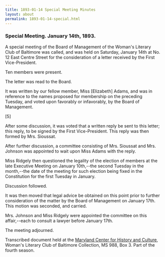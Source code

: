 ```yaml
---
title: 1893-01-14 Special Meeting Minutes
layout: about
permalink: 1893-01-14-special.html
---
```

### Special Meeting. January 14th, 1893.

A special meeting of the Board of Management of the Woman's Literary Club of Baltimore was called, and was held on Saturday, January 14th at No. 12 East Centre Street for the consideration of a letter received by the First Vice-President.

Ten members were present.

The letter was read to the Board.

It was written by our fellow member, Miss [Elizabeth] Adams, and was in reference to the names proposed for membership on the preceding Tuesday, and voted upon favorably or infavorably, by the Board of Management.

[5]

After some discussion, it was voted that a written reply be sent to this letter; this reply, to be signed by the First Vice-President. This reply was then formed by Mrs. Sioussat.

After further discussion, a committee consisting of Mrs. Sioussat and Mrs. Johnson was appointed to wait upon Miss Adams with the reply.

Miss Ridgely then questioned the legality of the election of members at the late Executive Meeting on January 10th,--the second Tuesday in the month,--the date of the meeting for such election being fixed in the Constitution for the first Tuesday in January.

Discussion followed.

It was then moved that legal advice be obtained on this point prior to further consideration of the matter by the Board of Management on January 17th. This motion was seconded, and carried.

Mrs. Johnson and Miss Ridgely were appointed the committee on this affair,--each to consult a lawyer before January 17th.

The meeting adjourned.

Transcribed document held at the [Maryland Center for History and Culture](http://mdhs.org/), Woman's Literary Club of Baltimore Collection, MS 988, Box 3. Part of the fourth season.